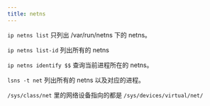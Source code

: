 ```yaml
---
title: netns
---
```



`ip netns list` 只列出 /var/run/netns 下的 netns。

`ip netns list-id` 列出所有的 netns

`ip netns identify $$` 查询当前进程所在的 netns。

`lsns -t net` 列出所有的 netns 以及对应的进程。

`/sys/class/net` 里的网络设备指向的都是 `/sys/devices/virtual/net/`

